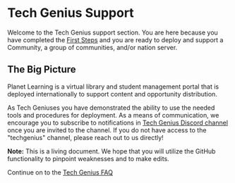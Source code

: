 # Tech Genius Support

Welcome to the Tech Genius support section. You are here because you have completed the [First Steps](#!./pages/vi/vi-first-steps.md) and you are ready to deploy and support a Community, a group of communities, and/or nation server.

## The Big Picture

Planet Learning is a virtual library and student management portal that is deployed internationally to support content and opportunity distribution.

As Tech Geniuses you have demonstrated the ability to use the needed tools and procedures for deployment. As a means of communication, we encourage you to subscribe to notifications in [Tech Genius Discord channel](https://discord.gg/mtgGD4EnYW) once you are invited to the channel. If you do not have access to the "techgenius" channel, please reach out to us directly!

**Note:** This is a living document. We hope that you will utilize the GitHub functionality to pinpoint weaknesses and to make edits.

Continue on to the [Tech Genius FAQ](tg-faq.md)
